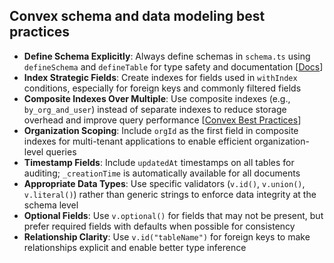 ## Convex schema and data modeling best practices

- **Define Schema Explicitly**: Always define schemas in `schema.ts` using `defineSchema` and `defineTable` for type safety and documentation [[Docs](https://docs.convex.dev/database/schemas)]
- **Index Strategic Fields**: Create indexes for fields used in `withIndex` conditions, especially for foreign keys and commonly filtered fields
- **Composite Indexes Over Multiple**: Use composite indexes (e.g., `by_org_and_user`) instead of separate indexes to reduce storage overhead and improve query performance [[Convex Best Practices](https://docs.convex.dev/understanding/best-practices/)]
- **Organization Scoping**: Include `orgId` as the first field in composite indexes for multi-tenant applications to enable efficient organization-level queries
- **Timestamp Fields**: Include `updatedAt` timestamps on all tables for auditing; `_creationTime` is automatically available for all documents
- **Appropriate Data Types**: Use specific validators (`v.id()`, `v.union()`, `v.literal()`) rather than generic strings to enforce data integrity at the schema level
- **Optional Fields**: Use `v.optional()` for fields that may not be present, but prefer required fields with defaults when possible for consistency
- **Relationship Clarity**: Use `v.id("tableName")` for foreign keys to make relationships explicit and enable better type inference
